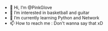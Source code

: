 - 👋 Hi, I’m @PinkGlove
- 👀 I’m interested in basketball and guitar
- 🌱 I’m currently learning Python and Network
- 📫 How to reach me : Don't wanna say that xD

<!---
PinkGlove/PinkGlove is a ✨ special ✨ repository because its `README.md` (this file) appears on your GitHub profile.
You can click the Preview link to take a look at your changes.
--->
